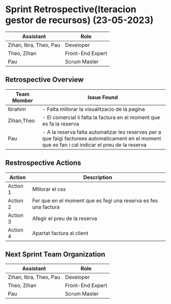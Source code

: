 # Sprint Retrospective(Iteracion gestor de recursos) (23-05-2023)

| Assistant | Role             |  
|-----------|------------------|
| Zihan, Ibra, Theo, Pau    | Developer        |   
| Theo, Zihan    | Front-End Expert |  
| Pau    | Scrum Master     |  

## Retrospective Overview

| Team Member | Issue Found                                                            |  
|-------------|------------------------------------------------------------------------|
| Ibrahim       | - Falta millorar la visualitzacio de la pagina|
| Zihan,Theo    | - El comercial li falta la factura en el moment que es fa la reserva |
| Pau            | - A la reserva falta automatizar les reserves per a que faigi facturees automaticament en el moment que es fan  i cal indicar el preu de la reserva|   


## Restrospective Actions

| Action   | Description                                                 |  
|----------|-------------------------------------------------------------|
| Action 1 | MIllorar el css  |   
| Action 2 | Fer que en el moment que es fegi una reserva es fes una factura |  
| Action 3 | Afegir el preu de la reserva|
| Action 4 | Apartat factura al client|

## Next Sprint Team Organization

| Assistant | Role             |  
|-----------|------------------|
| Zihan, Ibra, Theo, Pau     | Developer        |   
| Theo, Zihan   | Front-End Expert |  
| Pau      | Scrum Master     | 






